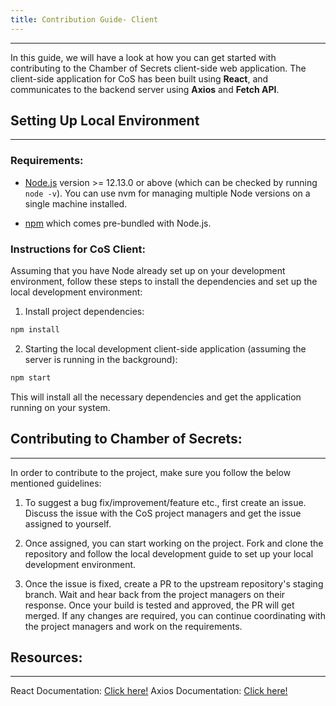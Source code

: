 ```yaml
---
title: Contribution Guide- Client 
---
```

---

In this guide, we will have a look at how you can get started with contributing to the Chamber of Secrets client-side web application. The client-side application for CoS has been built using **React**, and communicates to the backend server using **Axios** and **Fetch API**.

## Setting Up Local Environment
---

### Requirements:

* [Node.js](https://nodejs.org/en/download/) version >= 12.13.0 or above (which can be checked by running `node -v`). You can use nvm for managing multiple Node versions on a single machine installed.

* [npm](https://www.npmjs.com/get-npm) which comes pre-bundled with Node.js. 

### Instructions for CoS Client:

Assuming that you have Node already set up on your development environment, follow these steps to install the dependencies and set up the local development environment:

1. Install project dependencies:
```bash
npm install
```

2. Starting the local development client-side application (assuming the server is running in the background):
```bash
npm start
```

This will install all the necessary dependencies and get the application running on your system.


## Contributing to Chamber of Secrets:
---

In order to contribute to the project, make sure you follow the below mentioned guidelines:

1. To suggest a bug fix/improvement/feature etc., first create an issue. Discuss the issue with the CoS project managers and get the issue assigned to yourself.

2. Once assigned, you can start working on the project. Fork and clone the repository and follow the local development guide to set up your local development environment. 

3. Once the issue is fixed, create a PR to the upstream repository's staging branch. Wait and hear back from the project managers on their response. Once your build is tested and approved, the PR will get merged. If any changes are required, you can continue coordinating with the project managers and work on the requirements.

## Resources:
---

React Documentation: [Click here!](https://reactjs.org/)
Axios Documentation: [Click here!](https://axios-http.com/)



